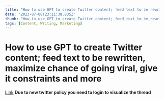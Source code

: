 ```yaml
---
title: "How to use GPT to create Twitter content; feed text to be rewritten, maximize chance of going viral, give it constraints and more"
date: "2023-07-08T23:11:38.835Z"
thumb: "How_to_use_GPT_to_create_Twitter_content;_feed_text_to_be_rewritten,_maximize_chance_of_going_viral,_give_it_constraints_and_more.png"
tags: [Content, Writing, Marketing]
---
```


# How to use GPT to create Twitter content; feed text to be rewritten, maximize chance of going viral, give it constraints and more

[Link](https://twitter.com/MattPRD/status/1610710476618620928)
**Due to new twitter policy you need to login to visualize the thread**
